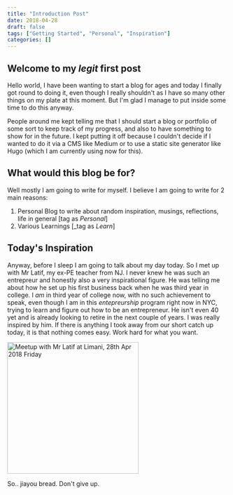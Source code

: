 ```yaml
---
title: "Introduction Post"
date: 2018-04-28
draft: false
tags: ["Getting Started", "Personal", "Inspiration"]
categories: []
---
```


## Welcome to my _legit_ first post
Hello world, I have been wanting to start a blog for ages and today I finally got round to doing it, even though I really shouldn't
as I have so many other things on my plate at this moment. But I'm glad I manage to put inside some time to do this anyway. 

People around me kept telling me that I should start a blog or portfolio of some sort to keep track of my progress, and also to have
something to show for in the future. I kept putting it off because I couldn't decide if I wanted to do it via a CMS like Medium or to 
use a static site generator like Hugo (which I am currently using now for this).

## What would this blog be for?
Well mostly I am going to write for myself. I believe I am going to write for 2 main reasons:

1. Personal Blog to write about random inspiration, musings, reflections, life in general [tag as _Personal_]
2. Various Learnings [_tag as _Learn_]

## Today's Inspiration
Anyway, before I sleep I am going to talk about my day today. So I met up with Mr Latif, my ex-PE teacher from NJ. I never knew he was such
an entrepreur and honestly also a very inspirational figure. He was telling me about how he set up his first business back when he was
third year in college. I _am_ in third year of college now, with no such achievement to speak, even though I am in this _entepreurship_ program right now in NYC, trying to learn and figure out how to be an entrepreneur. He isn't even 40 yet and is already looking to retire in the next couple of years. I was really inspired by him. If there is anything I took away from our short catch up today, it is that nothing comes easy. Work hard for what you want. 

<img class="special-img-class" src="/static/posts/meetup_with_latif.png" alt= "Meetup with Mr Latif at Limani, 28th Apr 2018 Friday" width=300 /> 

So.. jiayou bread. Don't give up. 

